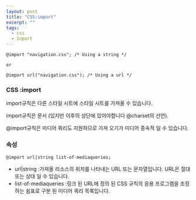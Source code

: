 ```yaml
---
layout: post
title: "CSS:import"
excerpt: ""
tags: 
  - css
  - inport
---
```


```
@import "navigation.css"; /* Using a string */

or

@import url("navigation.css"); /* Using a url */
```
### CSS :import

import규칙은 다른 스타일 시트에 스타일 시트를 가져올 수 있습니다.

import규칙은 문서 (있지만 이후의 상단에 있어야합니다 @charset의 선언).

@import규칙은 미디어 쿼리도 지원하므로 가져 오기가 미디어 종속적 일 수 있습니다.



### 속성
`@import url|string list-of-mediaqueries;`

+ url|string :가져올 리소스의 위치를 나타내는 URL 또는 문자열입니다. URL은 절대 또는 상대 일 수 있습니다.
+ list-of-mediaqueries :링크 된 URL에 정의 된 CSS 규칙의 응용 프로그램을 조정하는 쉼표로 구분 된 미디어 쿼리 목록입니다.

